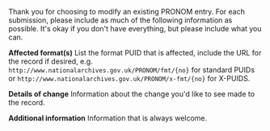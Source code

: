Thank you for choosing to modify an existing PRONOM entry. For each submission, please include as much of the following information as possible. It's okay if you don't have everything, but please include what you can.

**Affected format(s)**
List the format PUID that is affected, include the URL for the record if desired, e.g. `http://www.nationalarchives.gov.uk/PRONOM/fmt/{no}` for standard PUIDs or `http://www.nationalarchives.gov.uk/PRONOM/x-fmt/{no}` for X-PUIDS.



**Details of change**
Information about the change you'd like to see made to the record.


**Additional information**
Information that is always welcome.
